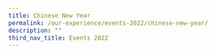 ```yaml
---
title: Chinese New Year
permalink: /our-experience/events-2022/chinese-new-year/
description: ""
third_nav_title: Events 2022
---
```

